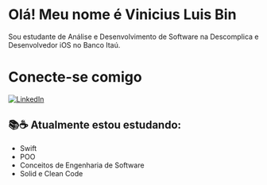 # Olá! Meu nome é Vinicius Luis Bin

Sou estudante de Análise e Desenvolvimento de Software na Descomplica e Desenvolvedor iOS no Banco Itaú.

# Conecte-se comigo

[![LinkedIn](https://img.shields.io/badge/LinkedIn-000?style=for-the-badge&logo=linkedin&logoColor=0E76A8)](https://www.linkedin.com/in/vinicius-bin/)


## 📚☕ Atualmente estou estudando:
- Swift
- POO
- Conceitos de Engenharia de Software
- Solid e Clean Code


